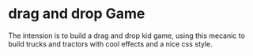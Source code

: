 # drag and drop Game
The intension is to build a drag and drop kid game, using this mecanic to build trucks and tractors with cool effects and a nice css style.
